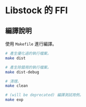 # Libstock 的 FFI

## 編譯說明

使用 `Makefile` 進行編譯。

```bash
# 產生優化過的執行檔案。
make dist

# 產生除錯用的執行檔案。
make dist-debug

# 清理。
make clean

# (will be deprecated) 編譯測試用例。
make exp
```
